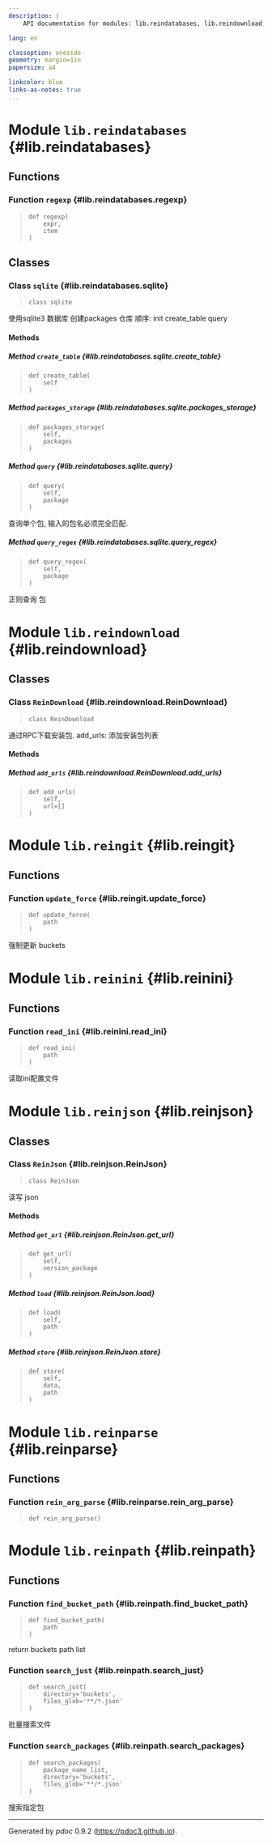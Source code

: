 ```yaml
---
description: |
    API documentation for modules: lib.reindatabases, lib.reindownload, lib.reingit, lib.reinini, lib.reinjson, lib.reinparse, lib.reinpath.

lang: en

classoption: oneside
geometry: margin=1in
papersize: a4

linkcolor: blue
links-as-notes: true
...
```



    
# Module `lib.reindatabases` {#lib.reindatabases}






    
## Functions


    
### Function `regexp` {#lib.reindatabases.regexp}




>     def regexp(
>         expr,
>         item
>     )





    
## Classes


    
### Class `sqlite` {#lib.reindatabases.sqlite}




>     class sqlite


使用sqlite3 数据库 创建packages 仓库
顺序:
    init
    create_table
    query







    
#### Methods


    
##### Method `create_table` {#lib.reindatabases.sqlite.create_table}




>     def create_table(
>         self
>     )




    
##### Method `packages_storage` {#lib.reindatabases.sqlite.packages_storage}




>     def packages_storage(
>         self,
>         packages
>     )




    
##### Method `query` {#lib.reindatabases.sqlite.query}




>     def query(
>         self,
>         package
>     )


查询单个包, 输入的包名必须完全匹配.

    
##### Method `query_regex` {#lib.reindatabases.sqlite.query_regex}




>     def query_regex(
>         self,
>         package
>     )


正则查询 包



    
# Module `lib.reindownload` {#lib.reindownload}







    
## Classes


    
### Class `ReinDownload` {#lib.reindownload.ReinDownload}




>     class ReinDownload


通过RPC下载安装包.
    add_urls:
        添加安装包列表







    
#### Methods


    
##### Method `add_urls` {#lib.reindownload.ReinDownload.add_urls}




>     def add_urls(
>         self,
>         url=[]
>     )






    
# Module `lib.reingit` {#lib.reingit}






    
## Functions


    
### Function `update_force` {#lib.reingit.update_force}




>     def update_force(
>         path
>     )


强制更新 buckets




    
# Module `lib.reinini` {#lib.reinini}






    
## Functions


    
### Function `read_ini` {#lib.reinini.read_ini}




>     def read_ini(
>         path
>     )


读取ini配置文件




    
# Module `lib.reinjson` {#lib.reinjson}







    
## Classes


    
### Class `ReinJson` {#lib.reinjson.ReinJson}




>     class ReinJson


读写 json







    
#### Methods


    
##### Method `get_url` {#lib.reinjson.ReinJson.get_url}




>     def get_url(
>         self,
>         version_package
>     )




    
##### Method `load` {#lib.reinjson.ReinJson.load}




>     def load(
>         self,
>         path
>     )




    
##### Method `store` {#lib.reinjson.ReinJson.store}




>     def store(
>         self,
>         data,
>         path
>     )






    
# Module `lib.reinparse` {#lib.reinparse}






    
## Functions


    
### Function `rein_arg_parse` {#lib.reinparse.rein_arg_parse}




>     def rein_arg_parse()







    
# Module `lib.reinpath` {#lib.reinpath}






    
## Functions


    
### Function `find_bucket_path` {#lib.reinpath.find_bucket_path}




>     def find_bucket_path(
>         path
>     )


return buckets path list

    
### Function `search_just` {#lib.reinpath.search_just}




>     def search_just(
>         directory='buckets',
>         files_glob='**/*.json'
>     )


批量搜索文件

    
### Function `search_packages` {#lib.reinpath.search_packages}




>     def search_packages(
>         package_name_list,
>         directory='buckets',
>         files_glob='**/*.json'
>     )


搜索指定包



-----
Generated by *pdoc* 0.9.2 (<https://pdoc3.github.io>).